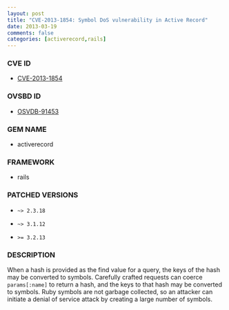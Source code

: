 ```yaml
---
layout: post
title: "CVE-2013-1854: Symbol DoS vulnerability in Active Record"
date: 2013-03-19
comments: false
categories: [activerecord,rails]
---
```



### CVE ID

* [CVE-2013-1854](http://osvdb.org/show/osvdb/91453)



### OVSBD ID

* [OSVDB-91453](http://osvdb.org/show/osvdb/91453)


### GEM NAME

* activerecord

### FRAMEWORK

* rails


### PATCHED VERSIONS


* `~> 2.3.18`

* `~> 3.1.12`

* `>= 3.2.13`


### DESCRIPTION

When a hash is provided as the find value for a query, the keys of
the hash may be converted to symbols. Carefully crafted requests can
coerce `params[:name]` to return a hash, and the keys to that hash
may be converted to symbols. Ruby symbols are not garbage collected,
so an attacker can initiate a denial of service attack by creating a
large number of symbols.

